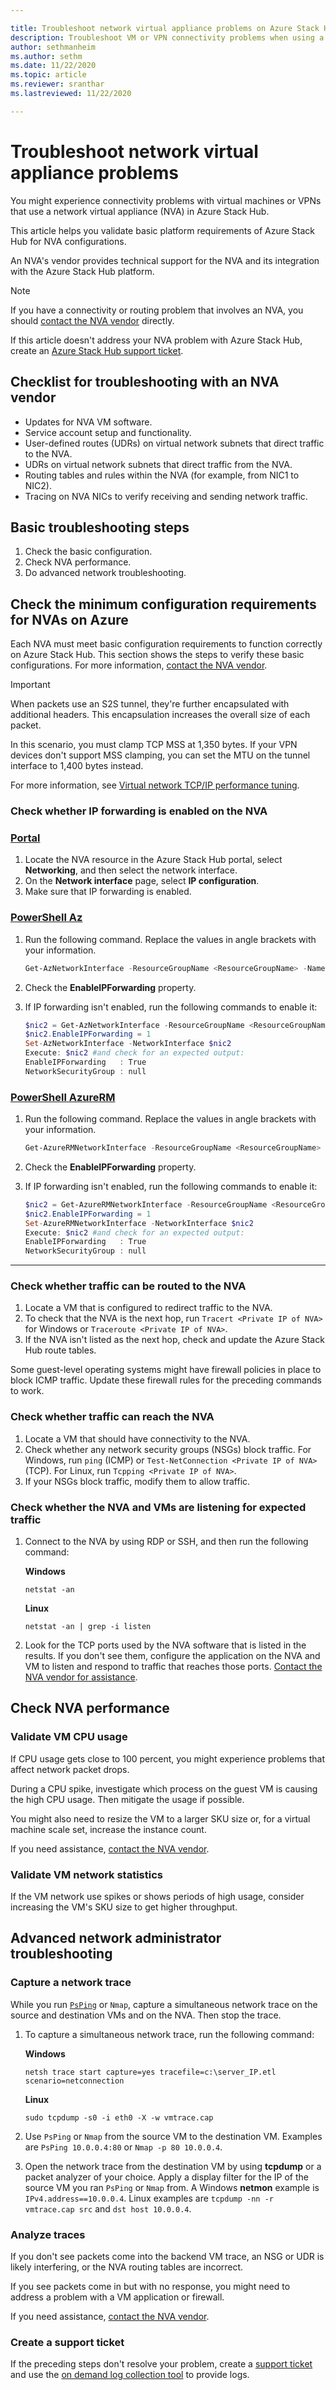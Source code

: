 ```yaml
---

title: Troubleshoot network virtual appliance problems on Azure Stack Hub
description: Troubleshoot VM or VPN connectivity problems when using a network virtual appliance (NVA) in Microsoft Azure Stack Hub.
author: sethmanheim
ms.author: sethm
ms.date: 11/22/2020
ms.topic: article
ms.reviewer: sranthar
ms.lastreviewed: 11/22/2020

---
```


# Troubleshoot network virtual appliance problems

You might experience connectivity problems with virtual machines or VPNs that use a network virtual appliance (NVA) in Azure Stack Hub.

This article helps you validate basic platform requirements of Azure Stack Hub for NVA configurations.

An NVA's vendor provides technical support for the NVA and its integration with the Azure Stack Hub platform.

> [!NOTE]
> If you have a connectivity or routing problem that involves an NVA, you should [contact the NVA vendor](https://support.microsoft.com/help/2984655/support-for-azure-market-place-for-virtual-machines) directly.

If this article doesn't address your NVA problem with Azure Stack Hub, create an [Azure Stack Hub support ticket](../operator/azure-stack-manage-basics.md#where-to-get-support).

## Checklist for troubleshooting with an NVA vendor

- Updates for NVA VM software.
- Service account setup and functionality.
- User-defined routes (UDRs) on virtual network subnets that direct traffic to the NVA.
- UDRs on virtual network subnets that direct traffic from the NVA.
- Routing tables and rules within the NVA (for example, from NIC1 to NIC2).
- Tracing on NVA NICs to verify receiving and sending network traffic.

## Basic troubleshooting steps

1. Check the basic configuration.
2. Check NVA performance.
3. Do advanced network troubleshooting.

## Check the minimum configuration requirements for NVAs on Azure

Each NVA must meet basic configuration requirements to function correctly on Azure Stack Hub. This section shows the steps to verify these basic configurations. For more information, [contact the NVA vendor](https://support.microsoft.com/help/2984655/support-for-azure-market-place-for-virtual-machines).

> [!IMPORTANT]
> When packets use an S2S tunnel, they're further encapsulated with additional headers. This encapsulation increases the overall size of each packet.
>
> In this scenario, you must clamp TCP MSS at 1,350 bytes. If your VPN devices don't support MSS clamping, you can set the MTU on the tunnel interface to 1,400 bytes instead.
>
> For more information, see [Virtual network TCP/IP performance tuning](/azure/virtual-network/virtual-network-tcpip-performance-tuning).

### Check whether IP forwarding is enabled on the NVA

### [Portal](#tab/portal)

1. Locate the NVA resource in the Azure Stack Hub portal, select **Networking**, and then select the network interface.
2. On the **Network interface** page, select **IP configuration**.
3. Make sure that IP forwarding is enabled.

### [PowerShell Az](#tab/az)

1. Run the following command. Replace the values in angle brackets with your information.

   ```powershell
   Get-AzNetworkInterface -ResourceGroupName <ResourceGroupName> -Name <NIC name>
   ```

2. Check the **EnableIPForwarding** property.

3. If IP forwarding isn't enabled, run the following commands to enable it:

   ```powershell
   $nic2 = Get-AzNetworkInterface -ResourceGroupName <ResourceGroupName> -Name <NIC name>
   $nic2.EnableIPForwarding = 1
   Set-AzNetworkInterface -NetworkInterface $nic2
   Execute: $nic2 #and check for an expected output:
   EnableIPForwarding   : True
   NetworkSecurityGroup : null
   ```

### [PowerShell AzureRM](#tab/azurerm)

1. Run the following command. Replace the values in angle brackets with your information.

   ```powershell
   Get-AzureRMNetworkInterface -ResourceGroupName <ResourceGroupName> -Name <NIC name>
   ```

2. Check the **EnableIPForwarding** property.

3. If IP forwarding isn't enabled, run the following commands to enable it:

   ```powershell
   $nic2 = Get-AzureRMNetworkInterface -ResourceGroupName <ResourceGroupName> -Name <NIC name>
   $nic2.EnableIPForwarding = 1
   Set-AzureRMNetworkInterface -NetworkInterface $nic2
   Execute: $nic2 #and check for an expected output:
   EnableIPForwarding   : True
   NetworkSecurityGroup : null
   ```

---

### Check whether traffic can be routed to the NVA

1. Locate a VM that is configured to redirect traffic to the NVA.
1. To check that the NVA is the next hop, run `Tracert <Private IP of NVA>` for Windows or `Traceroute <Private IP of NVA>`.
1. If the NVA isn't listed as the next hop, check and update the Azure Stack Hub route tables.

Some guest-level operating systems might have firewall policies in place to block ICMP traffic. Update these firewall rules for the preceding commands to work.

### Check whether traffic can reach the NVA

1. Locate a VM that should have connectivity to the NVA.
1. Check whether any network security groups (NSGs) block traffic. For Windows, run `ping` (ICMP) or `Test-NetConnection <Private IP of NVA>` (TCP). For Linux, run `Tcpping <Private IP of NVA>`.
1. If your NSGs block traffic, modify them to allow traffic.

### Check whether the NVA and VMs are listening for expected traffic

1. Connect to the NVA by using RDP or SSH, and then run the following command:

   **Windows**

   ```shell
   netstat -an
   ```

   **Linux**

   ```shell
   netstat -an | grep -i listen
   ```

1. Look for the TCP ports used by the NVA software that is listed in the results. If you don't see them, configure the application on the NVA and VM to listen and respond to traffic that reaches those ports. [Contact the NVA vendor for assistance](https://support.microsoft.com/help/2984655/support-for-azure-market-place-for-virtual-machines).

## Check NVA performance

### Validate VM CPU usage

If CPU usage gets close to 100 percent, you might experience problems that affect network packet drops.

During a CPU spike, investigate which process on the guest VM is causing the high CPU usage. Then mitigate the usage if possible.

You might also need to resize the VM to a larger SKU size or, for a virtual machine scale set, increase the instance count.

If you need assistance, [contact the NVA vendor](https://support.microsoft.com/help/2984655/support-for-azure-market-place-for-virtual-machines).

### Validate VM network statistics

If the VM network use spikes or shows periods of high usage, consider increasing the VM's SKU size to get higher throughput.

## Advanced network administrator troubleshooting

### Capture a network trace

While you run [`PsPing`](/sysinternals/downloads/psping) or `Nmap`, capture a simultaneous network trace on the source and destination VMs and on the NVA. Then stop the trace.

1. To capture a simultaneous network trace, run the following command:

   **Windows**

   ```shell
   netsh trace start capture=yes tracefile=c:\server_IP.etl scenario=netconnection
   ```

   **Linux**

   ```shell
   sudo tcpdump -s0 -i eth0 -X -w vmtrace.cap
   ```

2. Use `PsPing` or `Nmap` from the source VM to the destination VM. Examples are `PsPing 10.0.0.4:80` or `Nmap -p 80 10.0.0.4`.

3. Open the network trace from the destination VM by using **tcpdump** or a packet analyzer of your choice. Apply a display filter for the IP of the source VM you ran `PsPing` or `Nmap` from. A Windows **netmon** example is `IPv4.address==10.0.0.4`. Linux examples are `tcpdump -nn -r vmtrace.cap src` and `dst host 10.0.0.4`.

### Analyze traces

If you don't see packets come into the backend VM trace, an NSG or UDR is likely interfering, or the NVA routing tables are incorrect.

If you see packets come in but with no response, you might need to address a problem with a VM application or firewall.

If you need assistance, [contact the NVA vendor](https://support.microsoft.com/help/2984655/support-for-azure-market-place-for-virtual-machines).

### Create a support ticket

If the preceding steps don't resolve your problem, create a [support ticket](../operator/azure-stack-manage-basics.md#where-to-get-support) and use the [on demand log collection tool](../operator/diagnostic-log-collection.md) to provide logs.